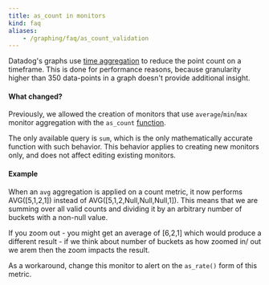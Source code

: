 ```yaml
---
title: as_count in monitors
kind: faq
aliases:
    - /graphing/faq/as_count_validation
---
```


Datadog's graphs use [time aggregation][1] to reduce the point count on a timeframe. This is done for performance reasons, because granularity higher than 350 data-points in a graph doesn't provide additional insight.

#### What changed?

Previously, we allowed the creation of monitors that use `average`/`min`/`max` monitor aggregation with the `as_count` [function][2].

The only available query is `sum`, which is the only mathematically accurate function with such behavior. This behavior applies to creating new monitors only, and does not affect editing existing monitors.

#### Example

When an `avg` aggregation is applied on a count metric, it now performs AVG([5,1,2,1]) instead of AVG([5,1,2,Null,Null,Null,1]). This means that we are summing over all valid counts and dividing it by an arbitrary number of buckets with a non-null value.

If you zoom out - you might get an average of [6,2,1] which would produce a different result - if we think about number of buckets as how zoomed in/ out we arem then the zoom impacts the result.

As a workaround, change this monitor to alert on the `as_rate()` form of this metric.

[1]: /graphing/faq/what-is-the-granularity-of-my-graphs-am-i-seeing-raw-data-or-aggregates-on-my-graph
[2]: /graphing/miscellaneous/functions
